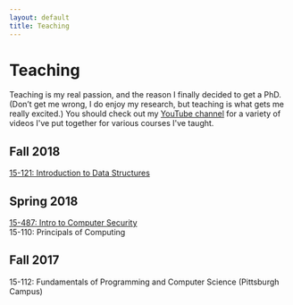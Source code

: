 ```yaml
---
layout: default
title: Teaching
---
```


# Teaching

Teaching is my real passion, and the reason I finally decided to get a PhD. (Don’t get me wrong, I do enjoy my research, but teaching is what gets me really excited.)
You should check out my [YouTube channel](https://www.youtube.com/channel/UCZy1TmqIMQ4perExQerm5bQ) for a variety of videos I've put together for various courses I've taught.

## Fall 2018
[15-121: Introduction to Data Structures](https://15121.vsecurity.info/)

## Spring 2018
[15-487: Intro to Computer Security](https://15487.vsecurity.info/)  
15-110: Principals of Computing

## Fall 2017
15-112: Fundamentals of Programming and Computer Science (Pittsburgh Campus)
